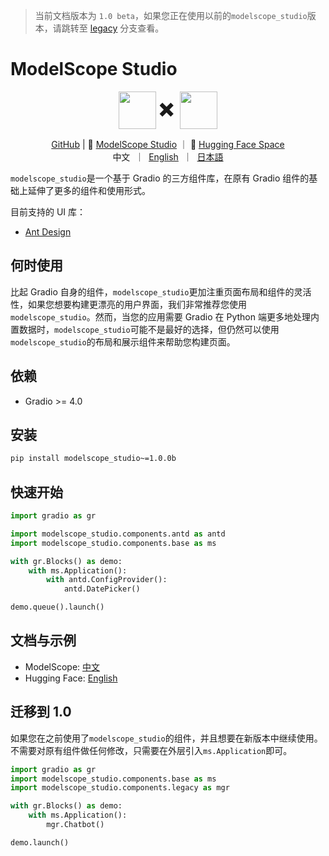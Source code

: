 > 当前文档版本为 `1.0 beta`，如果您正在使用以前的`modelscope_studio`版本，请跳转至 [legacy](https://github.com/modelscope/modelscope-studio/tree/legacy) 分支查看。

# ModelScope Studio

<p align="center">
    <img src="https://modelscope.oss-cn-beijing.aliyuncs.com/modelscope.gif" height="60" style="vertical-align: middle;"/>
    <span style="font-size: 30px; vertical-align: middle;">
    ✖️
    </span>
    <img src="https://github.com/gradio-app/gradio/raw/main/readme_files/gradio.svg" height="60" style="vertical-align: middle;">
<p>

<p align="center">
<a href="https://github.com/modelscope/modelscope-studio">GitHub</a> | 🤖 <a href="https://modelscope.cn/studios/modelscope/modelscope-studio-beta">ModelScope Studio</a> ｜ 🤗 <a href="https://huggingface.co/spaces/modelscope/modelscope-studio-beta">Hugging Face Space</a>
<br>
    中文&nbsp ｜ &nbsp<a href="README.md">English</a>&nbsp ｜ &nbsp<a href="README-ja_JP.md">日本語</a>
</p>

`modelscope_studio`是一个基于 Gradio 的三方组件库，在原有 Gradio 组件的基础上延伸了更多的组件和使用形式。

目前支持的 UI 库：

- [Ant Design](https://ant.design/)

## 何时使用

比起 Gradio 自身的组件，`modelscope_studio`更加注重页面布局和组件的灵活性，如果您想要构建更漂亮的用户界面，我们非常推荐您使用`modelscope_studio`。然而，当您的应用需要 Gradio 在 Python 端更多地处理内置数据时，`modelscope_studio`可能不是最好的选择，但仍然可以使用`modelscope_studio`的布局和展示组件来帮助您构建页面。

## 依赖

- Gradio >= 4.0

## 安装

```sh
pip install modelscope_studio~=1.0.0b
```

## 快速开始

```python
import gradio as gr

import modelscope_studio.components.antd as antd
import modelscope_studio.components.base as ms

with gr.Blocks() as demo:
    with ms.Application():
        with antd.ConfigProvider():
            antd.DatePicker()

demo.queue().launch()
```

## 文档与示例

- ModelScope: [中文](https://modelscope.cn/studios/modelscope/modelscope-studio-beta)
- Hugging Face: [English](<(https://huggingface.co/spaces/modelscope/modelscope-studio-beta)>)

## 迁移到 1.0

如果您在之前使用了`modelscope_studio`的组件，并且想要在新版本中继续使用。不需要对原有组件做任何修改，只需要在外层引入`ms.Application`即可。

```python
import gradio as gr
import modelscope_studio.components.base as ms
import modelscope_studio.components.legacy as mgr

with gr.Blocks() as demo:
    with ms.Application():
        mgr.Chatbot()

demo.launch()
```
